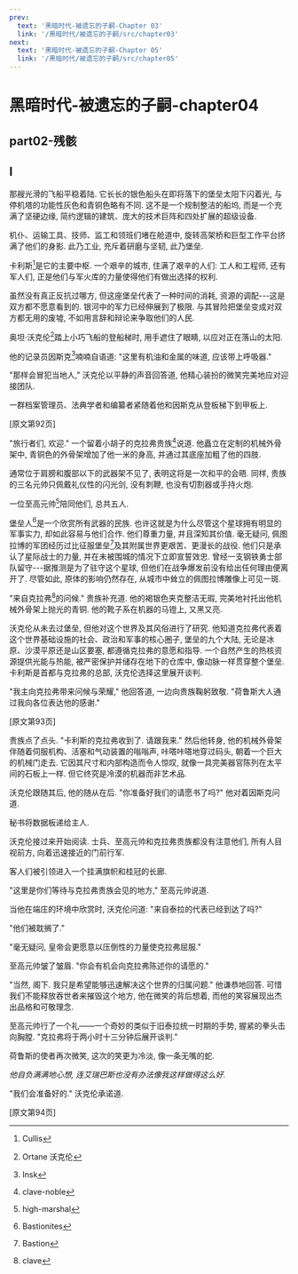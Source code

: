 ```yaml
---
prev:
  text: '黑暗时代-被遗忘的子嗣-Chapter 03'
  link: '/黑暗时代/被遗忘的子嗣/src/chapter03'
next:
  text: '黑暗时代-被遗忘的子嗣-Chapter 05'
  link: '/黑暗时代/被遗忘的子嗣/src/chapter05'
---
```


# 黑暗时代-被遗忘的子嗣-chapter04

## part02-残骸

## I

那艘光滑的飞船平稳着陆. 它长长的银色船头在即将落下的堡垒太阳下闪着光, 与停机塔的功能性灰色和青铜色略有不同. 这不是一个规制整洁的船坞, 而是一个充满了坚硬边缘, 简约逻辑的建筑、庞大的技术巨阵和四处扩展的超级设备.

机仆、运输工具、技师、监工和领班们堵在舱道中, 旋转高架桥和巨型工作平台挤满了他们的身影. 此乃工业, 充斥着研磨与坚韧, 此乃堡垒.

卡利斯[^1]是它的主要中枢. 一个艰辛的城市, 住满了艰辛的人们: 工人和工程师, 还有军人们, 正是他们与军火库的力量使得他们有做出选择的权利.

虽然没有真正反抗过哪方, 但这座堡垒代表了一种时间的消耗, 资源的调配---这是双方都不愿意看到的. 银河中的军力已经伸展到了极限. 与其冒险把堡垒变成对双方都无用的废墟, 不如用言辞和辩论来争取他们的人民.

奥坦·沃克伦[^2]踏上小巧飞船的登船梯时, 用手遮住了眼睛, 以应对正在落山的太阳.

他的记录员因斯克[^3]喃喃自语道: "这里有机油和金属的味道, 应该带上呼吸器."

"那样会冒犯当地人," 沃克伦以平静的声音回答道, 他精心装扮的微笑完美地应对迎接团队.

一群档案管理员、法典学者和编纂者紧随着他和因斯克从登板梯下到甲板上.

[原文第92页]

"旅行者们, 欢迎." 一个留着小胡子的克拉弗贵族[^4]说道. 他矗立在定制的机械外骨架中, 青铜色的外骨架增加了他一米的身高, 并通过其底座加粗了他的四肢.

通常位于肩膀和腹部以下的武器架不见了, 表明这将是一次和平的会晤. 同样, 贵族的三名元帅只佩戴礼仪性的闪光剑, 没有刺鞭, 也没有切割器或手持火炮.

一位至高元帅[^5]陪同他们, 总共五人.

堡垒人[^6]是一个欣赏所有武器的民族. 也许这就是为什么尽管这个星球拥有明显的军事实力, 却如此容易与他们合作. 他们尊重力量, 并且深知其价值. 毫无疑问, 佩图拉博的军团经历过比征服堡垒[^7]及其附属世界更艰苦、更漫长的战役. 他们只是承认了星际战士的力量, 并在未被围城的情况下立即宣誓效忠. 曾经一支钢铁勇士部队留守---据推测是为了驻守这个星球, 但他们在战争爆发前没有给出任何理由便离开了. 尽管如此, 原体的影响仍然存在, 从城市中耸立的佩图拉博雕像上可见一斑.

"来自克拉弗[^8]的问候." 贵族补充道. 他的褐银色夹克整洁无瑕, 完美地衬托出他机械外骨架上抛光的青铜. 他的靴子系在机器的马镫上, 又黑又亮.

沃克伦从未去过堡垒, 但他对这个世界及其风俗进行了研究. 他知道克拉弗代表着这个世界基础设施的社会、政治和军事的核心圈子, 堡垒的九个大陆, 无论是冰原、沙漠平原还是山区要塞, 都遵循克拉弗的意愿和指导. 一个自然产生的热核资源提供光能与热能, 被严密保护并储存在地下的仓库中, 像动脉一样贯穿整个堡垒. 卡利斯是首都与克拉弗的总部, 沃克伦选择这里展开谈判.

"我主向克拉弗带来问候与荣耀," 他回答道, 一边向贵族鞠躬致敬. "荷鲁斯大人通过我向各位表达他的感谢."

[原文第93页]

贵族点了点头. "卡利斯的克拉弗收到了. 请跟我来." 然后他转身, 他的机械外骨架伴随着伺服机构、活塞和气动装置的嗡嗡声, 咔嗒咔嗒地穿过码头, 朝着一个巨大的机械门走去. 它因其尺寸和内部构造而令人惊叹, 就像一具完美器官陈列在太平间的石板上一样. 但它终究是冷漠的机器而非艺术品.

沃克伦跟随其后, 他的随从在后. "你准备好我们的请愿书了吗?" 他对着因斯克问道.

秘书将数据板递给主人.

沃克伦接过来开始阅读. 士兵、至高元帅和克拉弗贵族都没有注意他们, 所有人目视前方, 向着迅速接近的门前行军.

客人们被引领进入一个挂满旗帜和桂冠的长廊.

"这里是你们等待与克拉弗贵族会见的地方," 至高元帅说道.

当他在端庄的环境中欣赏时, 沃克伦问道: "来自泰拉的代表已经到达了吗?"

"他们被耽搁了."

"毫无疑问, 皇帝会更愿意以压倒性的力量使克拉弗屈服."

至高元帅皱了皱眉. "你会有机会向克拉弗陈述你的请愿的."

"当然, 阁下. 我只是希望能够迅速解决这个世界的归属问题." 他谦恭地回答. 可惜我们不能释放吞世者来摧毁这个地方, 他在微笑的背后想着, 而他的笑容展现出杰出品格和可敬理念.

至高元帅行了一个礼——一个奇妙的类似于旧泰拉统一时期的手势, 握紧的拳头击向胸膛. "克拉弗将于两小时十三分钟后展开谈判."

荷鲁斯的使者再次微笑, 这次的笑更为冷淡, 像一条无嘴的蛇.

*他自负满满地心想, 连艾瑞巴斯也没有办法像我这样做得这么好.*

"我们会准备好的." 沃克伦承诺道.

[原文第94页]

[^1]: Cullis

[^2]: Ortane 沃克伦

[^3]: Insk

[^4]: clave-noble

[^5]: high-marshal

[^6]: Bastionites

[^7]: Bastion

[^8]: clave
